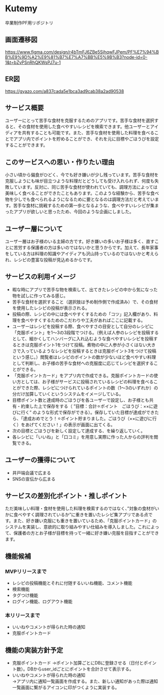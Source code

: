 # Kutemy
卒業制作PF用リポジトリ

## 画面遷移図
https://www.figma.com/design/r4bTmFJ6ZBe5SjhqwFJPem/PF%E7%94%BB%E9%9D%A2%E9%81%B7%E7%A7%BB%E5%9B%B3?node-id=0-1&t=bZvPSnRhQKWsPJ7u-1

## ER図
https://gyazo.com/a837cada5e1bca3ad9cab38a2ad90538

## サービス概要
ユーザーにとって苦手な食材を克服するためのアプリです。苦手な食材を選択すると、その食材を使用した食べやすいレシピを検索できます。他ユーザーとアイディアを共有することも可能です。また、苦手な食材を使用した料理を食べることでアプリ内でポイントを貯めることができ、それを元に目標やごほうびを設定することができます。

## このサービスへの思い・作りたい理由
小さい頃から偏食がひどく、今でも好き嫌いが少し残っています。苦手な食材を克服しようにも味が目立つような料理だとどうしても受け入れられず、何度も失敗しています。反対に、同じ苦手な食材が使われていても、調理方法によっては美味しく食べることができたこともあります。このような経験から、苦手な食べ物を少しでも食べられるようになるために要となるのは調理方法だと考えています。苦手な食材に挑戦するための第一歩となるような、食べやすいレシピが集まったアプリが欲しいと思ったため、今回のような企画にしました。

## ユーザー層について
ユーザー層はお子様のいる主婦の方です。好き嫌いの多いお子様は多く、直すことに苦労する保護者の方は多いのではないかと思うからです。加えて、長年家事をしている方は料理の知識やアイディアも沢山持っているのではないかと考えられ、レシピの豊富な投稿が見込めるからです。

## サービスの利用イメージ
- 暇な時にアプリで苦手な物を検索して、出てきたレシピの中から気になった物を試しに作ってみる感じ。  
- 苦手な食材を選択すること（選択肢は予め制作側で作成済み）で、その食材を使用したレシピの投稿が表示される。  
- 投稿の際、レシピの中には食べやすくするための「コツ」記入欄があり、料理を食べやすくするためのこだわりや工夫があればここに記載する。  
- ユーザーはレシピを投稿する際、食べやすさの目安として自分のレシピに「克服ポイント」を1〜3の3段階でつける。（例えば人参のレシピを投稿するとして、細かくしてハンバーグに入れ込むような食べやすいレシピを投稿するときは克服ポイント1をつけて投稿。煮物の中に人参が小さくはない大きさで入っているようなレシピを投稿するときは克服ポイント3をつけて投稿という感じ。）閲覧者はレシピのポイントの数が少ないほど食べやすい料理として判断し、お子様の苦手な食材への克服度に応じてレシピを選択することができる。  
- 「克服ポイントカード」をアプリ内で作成できる。克服ポイントカードの使い方としては、お子様がサービスに投稿されているレシピの料理を食べることができた際、レシピにつけられているポイントの数（1〜3のいずれか）の分だけ加算していくというシステムをイメージしている。  
- 目標ポイント数と達成時のごほうびを各ユーザーで設定し、お子様とも共有・約束した上で保存をする（ ”目標：合計⚪︎ポイント　ごほうび：××に遊びに行く” のような形式で保存ができる）。保存していた目標が達成ができたら、「達成おめでとう！⚪︎ポイント貯まりました。ごほうび（××に遊びに行く）をあげてください！」の表示が画面に出てくる。
- 次の目標とごほうびを新しく設定して達成する、を繰り返していく。
- 各レシピに「いいね」と「口コミ」を用意し実際に作った人からの評判を閲覧できる。   

## ユーザーの獲得について
- 井戸端会議で広まる  
- SNSの宣伝から広まる  

## サービスの差別化ポイント・推しポイント
ただ美味しい料理・食材を使用した料理を検索するのではなく、”対象の食材がいかに食べやすく調理されているか”に重きを置いたレシピ集アプリである点です。また、好き嫌い克服にも重きを置いているため、「克服ポイントカード」のシステムを実装し、意欲的に取り組みやすい仕組みを導入しました。これによって、保護者の方とお子様が目標を持って一緒に好き嫌い克服を目指すことができます。

## 機能候補
### MVPリリースまで
- レシピの投稿機能とそれに付随するいいね機能、コメント機能  
- 検索機能  
- タグつけ機能
- ログイン機能、ログアウト機能  
### 本リリースまで  
- いいねやコメントが得られた時の通知  
- 克服ポイントカード

## 機能の実装方針予定  
- 克服ポイントカード
→ポイント加算ごとにDBに登録させる（日付とポイント数）。DBからuser_idごとにポイントを合計させて表示する。
- いいねやコメントが得られた時の通知  
→アプリ内に通知一覧画面を作成する。また、新しい通知があった際は通知一覧画面に繋がるアイコンに印がつくように実装する。